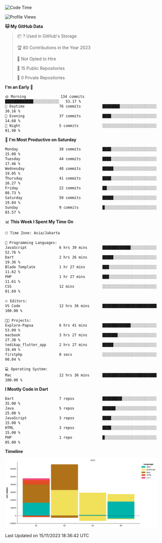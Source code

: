 <!--START_SECTION:waka-->
![Code Time](http://img.shields.io/badge/Code%20Time-12%20hrs%2036%20mins-blue)

![Profile Views](http://img.shields.io/badge/Profile%20Views-77-blue)

**🐱 My GitHub Data** 

> 📦 ? Used in GitHub's Storage 
 > 
> 🏆 80 Contributions in the Year 2023
 > 
> 🚫 Not Opted to Hire
 > 
> 📜 15 Public Repositories 
 > 
> 🔑 0 Private Repositories 
 > 
**I'm an Early 🐤** 

```text
🌞 Morning                134 commits         █████████████░░░░░░░░░░░░   53.17 % 
🌆 Daytime                76 commits          ████████░░░░░░░░░░░░░░░░░   30.16 % 
🌃 Evening                37 commits          ████░░░░░░░░░░░░░░░░░░░░░   14.68 % 
🌙 Night                  5 commits           ░░░░░░░░░░░░░░░░░░░░░░░░░   01.98 % 
```
📅 **I'm Most Productive on Saturday** 

```text
Monday                   38 commits          ████░░░░░░░░░░░░░░░░░░░░░   15.08 % 
Tuesday                  44 commits          ████░░░░░░░░░░░░░░░░░░░░░   17.46 % 
Wednesday                48 commits          █████░░░░░░░░░░░░░░░░░░░░   19.05 % 
Thursday                 41 commits          ████░░░░░░░░░░░░░░░░░░░░░   16.27 % 
Friday                   22 commits          ██░░░░░░░░░░░░░░░░░░░░░░░   08.73 % 
Saturday                 50 commits          █████░░░░░░░░░░░░░░░░░░░░   19.84 % 
Sunday                   9 commits           █░░░░░░░░░░░░░░░░░░░░░░░░   03.57 % 
```


📊 **This Week I Spent My Time On** 

```text
🕑︎ Time Zone: Asia/Jakarta

💬 Programming Languages: 
JavaScript               6 hrs 39 mins       █████████████░░░░░░░░░░░░   52.76 % 
Dart                     2 hrs 26 mins       █████░░░░░░░░░░░░░░░░░░░░   19.36 % 
Blade Template           1 hr 27 mins        ███░░░░░░░░░░░░░░░░░░░░░░   11.62 % 
PHP                      1 hr 27 mins        ███░░░░░░░░░░░░░░░░░░░░░░   11.61 % 
CSS                      12 mins             ░░░░░░░░░░░░░░░░░░░░░░░░░   01.69 % 

🔥 Editors: 
VS Code                  12 hrs 36 mins      █████████████████████████   100.00 % 

🐱‍💻 Projects: 
Explore-Papua            6 hrs 41 mins       █████████████░░░░░░░░░░░░   53.09 % 
macbook                  3 hrs 27 mins       ███████░░░░░░░░░░░░░░░░░░   27.38 % 
tedikap_flutter_app      2 hrs 27 mins       █████░░░░░░░░░░░░░░░░░░░░   19.49 % 
firstphp                 0 secs              ░░░░░░░░░░░░░░░░░░░░░░░░░   00.04 % 

💻 Operating System: 
Mac                      12 hrs 36 mins      █████████████████████████   100.00 % 
```

**I Mostly Code in Dart** 

```text
Dart                     7 repos             █████████░░░░░░░░░░░░░░░░   35.00 % 
Java                     5 repos             ██████░░░░░░░░░░░░░░░░░░░   25.00 % 
JavaScript               3 repos             ████░░░░░░░░░░░░░░░░░░░░░   15.00 % 
HTML                     3 repos             ████░░░░░░░░░░░░░░░░░░░░░   15.00 % 
PHP                      1 repo              █░░░░░░░░░░░░░░░░░░░░░░░░   05.00 % 
```



**Timeline**

![Lines of Code chart](https://raw.githubusercontent.com/YasaKafi/YasaKafi/main/assets/bar_graph.png)


 Last Updated on 15/11/2023 18:36:42 UTC
<!--END_SECTION:waka-->
